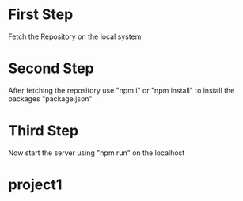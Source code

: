 # First Step

Fetch the Repository on the local system

# Second Step

After fetching the repository use "npm i" or "npm install" to install the packages "package.json"

# Third Step

Now start the server using "npm run" on the localhost
# project1
